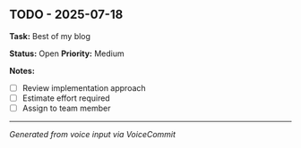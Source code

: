 ## TODO - 2025-07-18

**Task:**
Best of my blog

**Status:** Open
**Priority:** Medium

**Notes:**
- [ ] Review implementation approach
- [ ] Estimate effort required
- [ ] Assign to team member

---
*Generated from voice input via VoiceCommit*
